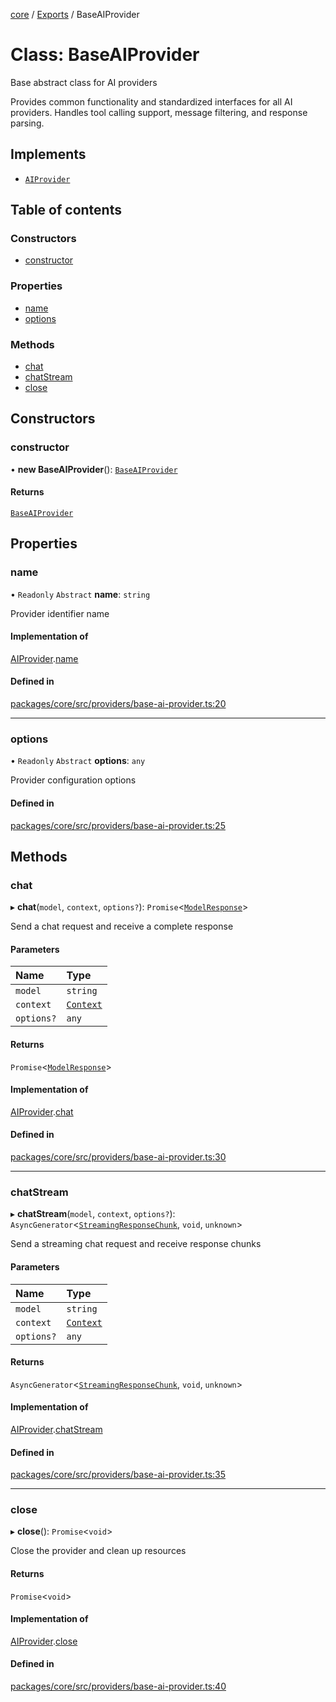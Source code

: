 <!-- 
 ⚠️  AUTO-GENERATED FILE - DO NOT EDIT MANUALLY
 This file is automatically generated by scripts/docs-generator.js
 To make changes, edit the source TypeScript files or update the generator script
-->

[core](../../) / [Exports](../modules) / BaseAIProvider

# Class: BaseAIProvider

Base abstract class for AI providers

Provides common functionality and standardized interfaces for all AI providers.
Handles tool calling support, message filtering, and response parsing.

## Implements

- [`AIProvider`](../interfaces/AIProvider)

## Table of contents

### Constructors

- [constructor](BaseAIProvider#constructor)

### Properties

- [name](BaseAIProvider#name)
- [options](BaseAIProvider#options)

### Methods

- [chat](BaseAIProvider#chat)
- [chatStream](BaseAIProvider#chatstream)
- [close](BaseAIProvider#close)

## Constructors

### constructor

• **new BaseAIProvider**(): [`BaseAIProvider`](BaseAIProvider)

#### Returns

[`BaseAIProvider`](BaseAIProvider)

## Properties

### name

• `Readonly` `Abstract` **name**: `string`

Provider identifier name

#### Implementation of

[AIProvider](../interfaces/AIProvider).[name](../interfaces/AIProvider#name)

#### Defined in

[packages/core/src/providers/base-ai-provider.ts:20](https://github.com/woojubb/robota/blob/cf184f3e050cee8add4bdfe80fb4ff70f9d0ed40/packages/core/src/providers/base-ai-provider.ts#L20)

___

### options

• `Readonly` `Abstract` **options**: `any`

Provider configuration options

#### Defined in

[packages/core/src/providers/base-ai-provider.ts:25](https://github.com/woojubb/robota/blob/cf184f3e050cee8add4bdfe80fb4ff70f9d0ed40/packages/core/src/providers/base-ai-provider.ts#L25)

## Methods

### chat

▸ **chat**(`model`, `context`, `options?`): `Promise`\<[`ModelResponse`](../interfaces/ModelResponse)\>

Send a chat request and receive a complete response

#### Parameters

| Name | Type |
| :------ | :------ |
| `model` | `string` |
| `context` | [`Context`](../interfaces/Context) |
| `options?` | `any` |

#### Returns

`Promise`\<[`ModelResponse`](../interfaces/ModelResponse)\>

#### Implementation of

[AIProvider](../interfaces/AIProvider).[chat](../interfaces/AIProvider#chat)

#### Defined in

[packages/core/src/providers/base-ai-provider.ts:30](https://github.com/woojubb/robota/blob/cf184f3e050cee8add4bdfe80fb4ff70f9d0ed40/packages/core/src/providers/base-ai-provider.ts#L30)

___

### chatStream

▸ **chatStream**(`model`, `context`, `options?`): `AsyncGenerator`\<[`StreamingResponseChunk`](../interfaces/StreamingResponseChunk), `void`, `unknown`\>

Send a streaming chat request and receive response chunks

#### Parameters

| Name | Type |
| :------ | :------ |
| `model` | `string` |
| `context` | [`Context`](../interfaces/Context) |
| `options?` | `any` |

#### Returns

`AsyncGenerator`\<[`StreamingResponseChunk`](../interfaces/StreamingResponseChunk), `void`, `unknown`\>

#### Implementation of

[AIProvider](../interfaces/AIProvider).[chatStream](../interfaces/AIProvider#chatstream)

#### Defined in

[packages/core/src/providers/base-ai-provider.ts:35](https://github.com/woojubb/robota/blob/cf184f3e050cee8add4bdfe80fb4ff70f9d0ed40/packages/core/src/providers/base-ai-provider.ts#L35)

___

### close

▸ **close**(): `Promise`\<`void`\>

Close the provider and clean up resources

#### Returns

`Promise`\<`void`\>

#### Implementation of

[AIProvider](../interfaces/AIProvider).[close](../interfaces/AIProvider#close)

#### Defined in

[packages/core/src/providers/base-ai-provider.ts:40](https://github.com/woojubb/robota/blob/cf184f3e050cee8add4bdfe80fb4ff70f9d0ed40/packages/core/src/providers/base-ai-provider.ts#L40)
